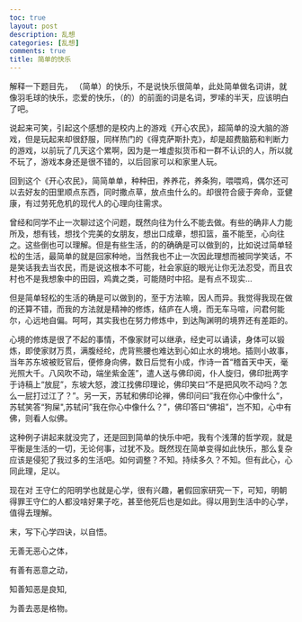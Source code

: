 ```yaml
---
toc: true
layout: post
description: 乱想
categories: [乱想]
comments: true
title: 简单的快乐
---
```


解释一下题目先， （简单）的快乐，不是说快乐很简单，此处简单做名词讲，就像羽毛球的快乐，恋爱的快乐，（的）的前面的词是名词，罗嗦的半天，应该明白了吧。

说起来可笑，引起这个感想的是校内上的游戏《开心农民》，超简单的没大脑的游戏，但是玩起来却很舒服，同样热门的《得克萨斯扑克》，却是超费脑筋和判断力的游戏，以前玩了几天这个累啊，因为是一堆虚拟货币和一群不认识的人，所以就不玩了，游戏本身还是很不错的，以后回家可以和家里人玩。

回到这个《开心农民》，简简单单，种种田，养养花，养条狗，喂喂鸡，偶尔还可以去好友的田里顺点东西，同时撒点草，放点虫什么的。却很符合疲于奔命，亚健康，有过劳死危机的现代人的心理向往需求。

曾经和同学不止一次聊过这个问题，既然向往为什么不能去做。有些的确非人力能所及，想有钱，想找个完美的女朋友，想出口成章，想扣篮，虽不能至，心向往之。这些倒也可以理解。但是有些生活，的的确确是可以做到的，比如说过简单轻松的生活，最简单的就是回家种地，当然我也不止一次因此理想而被同学笑话，不是笑话我去当农民，而是说这根本不可能，社会家庭的眼光让你无法忍受，而且农村也不是我想象中的田园，鸡粪之类，可能随时中招。是有点不现实…

但是简单轻松的生活的确是可以做到的，至于方法嘛，因人而异。我觉得我现在做的还算不错，而我的方法就是精神的修炼，结庐在人境，而无车马喧，问君何能尔，心远地自偏。呵呵，其实我也在努力修炼中，到达陶渊明的境界还有差距的。

心境的修炼是很了不起的事情，不像家财可以继承，经史可以诵读，身体可以锻炼，即使家财万贯，满腹经纶，虎背熊腰也难达到心如止水的境地。插则小故事，当年苏东坡被贬官后，便修身向佛，数日后觉有小成，作诗一首“稽首天中天，毫光照大千。八风吹不动，端坐紫金莲”，遣人送与佛印阅，仆人旋归，佛印批两字于诗稿上“放屁”，东坡大怒，渡江找佛印理论，佛印笑曰“不是把风吹不动吗？怎么一屁打过江了？”。另一天，苏轼和佛印论禅，佛印问曰”我在你心中像什么“，苏轼笑答“狗屎",苏轼问”我在你心中像什么？”，佛印答曰“佛祖”，岂不知，心中有佛，则看人似佛。

这种例子讲起来就没完了，还是回到简单的快乐中吧，我有个浅薄的哲学观，就是平衡是生活的一切，无论何事，过犹不及。既然现在简单变得如此快乐，那么复杂应该是侵犯了我过多的生活吧。如何调整？不知。持续多久？不知。但有此心，心同此理，足以。

现在对 王守仁的阳明学也就是心学，很有兴趣，暑假回家研究一下，可知，明朝得罪王守仁的人都没啥好果子吃，甚至他死后也是如此。得以用到生活中的心学，值得去理解。

末，写下心学四诀，以自悟。

无善无恶心之体，

有善有恶意之动，

知善知恶是良知,

为善去恶是格物。